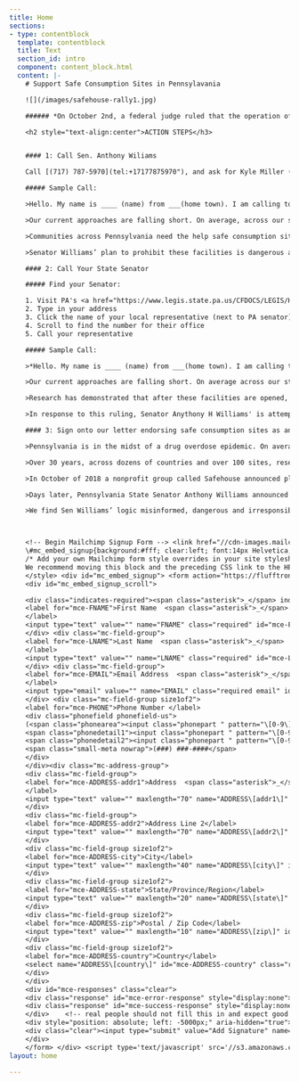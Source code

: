 ```yaml
---
title: Home
sections:
- type: contentblock
  template: contentblock
  title: Text
  section_id: intro
  component: content_block.html
  content: |-
    # Support Safe Consumption Sites in Pennsylavania

    ![](/images/safehouse-rally1.jpg)

    ###### *On October 2nd, a federal judge ruled that the operation of [Safehouse](https://www.safehousephilly.org/) does not violate federal law. On October 3rd, Senator Anthony Williams [released a memo](https://www.legis.state.pa.us/cfdocs/legis/CSM/showMemoPublic.cfm?chamber=S&SPick=20190&cosponId=30461&mobile_choice=suppress) stating his plans to introduce a bill that would prohibit the operation of Safe Consumption Spaces (SCS) in Pennsylvania. We need you to take action to show your support for Safehouse and urge lawmakers to oppose Sen. Williams' plans!*

    <h2 style="text-align:center">ACTION STEPS</h3>


    #### 1: Call Sen. Anthony Wiliams

    Call [(717) 787-5970](tel:+17177875970"), and ask for Kyle Miller ((email)[mailto:kyle.miller@pasenate.com]  also works but phone is preferable!)

    ##### Sample Call:

    >Hello. My name is ____ (name) from ___(home town). I am calling today because Pennsylvania is in the midst of a drug overdose epidemic. [Share personal story if you want].

    >Our current approaches are falling short. On average, across our state, one human life is lost to overdose every 120 minutes.

    >Communities across Pennsylvania need the help safe consumption sites provide. Research has demonstrated that after these facilities are implemented, communities see decreases in overdose rates, public injection, and discarded syringes.

    >Senator Williams’ plan to prohibit these facilities is dangerous and irresponsible. A federal judge has determined that these sites are legal. I urge Senator Williams not to stand in the way of this necessary public health intervention. Saving lives is not a crime.

    #### 2: Call Your State Senator

    ##### Find your Senator:

    1. Visit PA's <a href="https://www.legis.state.pa.us/CFDOCS/LEGIS/HOME/FINDYOURLEGISLATOR/" target="_blank">*Find Your Legislator*</a> site.
    2. Type in your address
    3. Click the name of your local representative (next to PA senator)
    4. Scroll to find the number for their office
    5. Call your representative

    ##### Sample Call:

    >*Hello. My name is ____ (name) from ___(home town). I am calling today because Pennsylvania is in the midst of a drug overdose crisis, and safe consumption sites are needed in communities across Pennsylvania.  

    >Our current approaches are falling short. On average across our state, one person dies every 120 minutes from drug overdose. [Share personal story if you want].

    >Research has demonstrated that after these facilities are opened, communities see decreases in overdose rates, public injection, and discarded syringes. On October 2nd a federal judge, the Hon. Gerald Austin McHugh, Jr. ruled safe consumption sites do not violate federal law.

    >In response to this ruling, Senator Anythony H Williams' is attempting to specifically deny Pennsylvania communities the benefits these facilities will provide. I urge you to refuse any support Sen Williams' bill, and further to sign this letter endorsing safe consumption sites as a necessary, medical, fact-based intervention for fighting the drug overdose epidemic. Saving lives is not a crime.*    

    #### 3: Sign onto our letter endorsing safe consumption sites as an individual or group

    >Pennsylvania is in the midst of a drug overdose epidemic. On average, one person dies every 120 minutes due to drug overdoses in our state state. Our current approaches are falling short. As individuals and organizations, we see safe consumption sites (SCS) as a vital, evidence-based tool in reducing drug overdose deaths.

    >Over 30 years, across dozens of countries and over 100 sites, research has demonstrated the benefits communities home to SCS have seen. After these facilities are opened, their neighborhoods see decreases of up to 60% in overdose rates, decreases in public injection, and decreases in discarded syringes. These communities also do not see increases in crime or active drug user populations.

    >In October of 2018 a nonprofit group called Safehouse announced plans to open a SCS in Philadelphia. And in February of 2019, a Trump-appointed attorney general sued Safehouse to block such a site from opening. A case in federal court followed and on October 2nd the Hon. Gerald Austin McHugh, Jr. ruled that SCS do not violate federal law. “I cannot conclude that Safehouse has, as a significant purpose, the objective of facilitating drug use,” he wrote in his opinion. “The ultimate goal of Safehouse’s proposed operation is to reduce drug use, not facilitate it. Safehouse plans to make a place available for the purposes of reducing the harm of drug use, administering medical care, encouraging drug treatment, and connecting participants with social services.”

    >Days later, Pennsylvania State Senator Anthony Williams announced plans to propose banning SCS in Pennsylvania, stating, “Let us not forget that heroin remains an illegal drug and a deadly killer of Pennsylvanians across the commonwealth. In the midst of an epidemic, we should not be providing spaces for users to continue to use without requiring treatment.”

    >We find Sen Williams’ logic misinformed, dangerous and irresponsible. Overdoses from fentanyl are robbing us of our loved ones. Lack of immediate overdose reversal is killing Pennsylvanians.  We need sites like Safehouse where overdoses can be immediately  reversed. Too many people have died from preventable deaths. We need you to support people struggling with substance use disorders. Do not support harmful policies like the bill Sen Williams plans to introduce. Saving lives is not a crime.



    <!-- Begin Mailchimp Signup Form --> <link href="//cdn-images.mailchimp.com/embedcode/classic-10_7.css" rel="stylesheet" type="text/css"> <style type="text/css">
    \#mc_embed_signup{background:#fff; clear:left; font:14px Helvetica,Arial,sans-serif; }
    /* Add your own Mailchimp form style overrides in your site stylesheet or in this style block.
    We recommend moving this block and the preceding CSS link to the HEAD of your HTML file. */
    </style> <div id="mc_embed_signup"> <form action="https://flufftronix.us20.list-manage.com/subscribe/post?u=4c24a00562fcaddf9adf48ec8&id=b7f1923274" method="post" id="mc-embedded-subscribe-form" name="mc-embedded-subscribe-form" class="validate" target="_blank" novalidate>
    <div id="mc_embed_signup_scroll">

    <div class="indicates-required"><span class="asterisk">_</span> indicates required</div> <div class="mc-field-group">
    <label for="mce-FNAME">First Name  <span class="asterisk">_</span>
    </label>
    <input type="text" value="" name="FNAME" class="required" id="mce-FNAME">
    </div> <div class="mc-field-group">
    <label for="mce-LNAME">Last Name  <span class="asterisk">_</span>
    </label>
    <input type="text" value="" name="LNAME" class="required" id="mce-LNAME">
    </div> <div class="mc-field-group">
    <label for="mce-EMAIL">Email Address  <span class="asterisk">_</span>
    </label>
    <input type="email" value="" name="EMAIL" class="required email" id="mce-EMAIL">
    </div> <div class="mc-field-group size1of2">
    <label for="mce-PHONE">Phone Number </label>
    <div class="phonefield phonefield-us">
    (<span class="phonearea"><input class="phonepart " pattern="\[0-9\]_" id="mce-PHONE-area" name="PHONE\[area\]" maxlength="3" size="3" value="" type="text"></span>)
    <span class="phonedetail1"><input class="phonepart " pattern="\[0-9\]_" id="mce-PHONE-detail1" name="PHONE\[detail1\]" maxlength="3" size="3" value="" type="text"></span> -
    <span class="phonedetail2"><input class="phonepart " pattern="\[0-9\]_" id="mce-PHONE-detail2" name="PHONE\[detail2\]" maxlength="4" size="4" value="" type="text"></span>
    <span class="small-meta nowrap">(###) ###-####</span>
    </div>
    </div><div class="mc-address-group">
    <div class="mc-field-group">
    <label for="mce-ADDRESS-addr1">Address  <span class="asterisk">_</span>
    </label>
    <input type="text" value="" maxlength="70" name="ADDRESS\[addr1\]" id="mce-ADDRESS-addr1" class="required">
    </div>
    <div class="mc-field-group">
    <label for="mce-ADDRESS-addr2">Address Line 2</label>
    <input type="text" value="" maxlength="70" name="ADDRESS\[addr2\]" id="mce-ADDRESS-addr2">
    </div>
    <div class="mc-field-group size1of2">
    <label for="mce-ADDRESS-city">City</label>
    <input type="text" value="" maxlength="40" name="ADDRESS\[city\]" id="mce-ADDRESS-city" class="required">
    </div>
    <div class="mc-field-group size1of2">
    <label for="mce-ADDRESS-state">State/Province/Region</label>
    <input type="text" value="" maxlength="20" name="ADDRESS\[state\]" id="mce-ADDRESS-state" class="required">
    </div>
    <div class="mc-field-group size1of2">
    <label for="mce-ADDRESS-zip">Postal / Zip Code</label>
    <input type="text" value="" maxlength="10" name="ADDRESS\[zip\]" id="mce-ADDRESS-zip" class="required">
    </div>
    <div class="mc-field-group size1of2">
    <label for="mce-ADDRESS-country">Country</label>
    <select name="ADDRESS\[country\]" id="mce-ADDRESS-country" class="required"><option value="164" selected>USA</option><option value="286">Aaland Islands</option><option value="274">Afghanistan</option><option value="2">Albania</option><option value="3">Algeria</option><option value="178">American Samoa</option><option value="4">Andorra</option><option value="5">Angola</option><option value="176">Anguilla</option><option value="175">Antigua And Barbuda</option><option value="6">Argentina</option><option value="7">Armenia</option><option value="179">Aruba</option><option value="8">Australia</option><option value="9">Austria</option><option value="10">Azerbaijan</option><option value="11">Bahamas</option><option value="12">Bahrain</option><option value="13">Bangladesh</option><option value="14">Barbados</option><option value="15">Belarus</option><option value="16">Belgium</option><option value="17">Belize</option><option value="18">Benin</option><option value="19">Bermuda</option><option value="20">Bhutan</option><option value="21">Bolivia</option><option value="325">Bonaire, Saint Eustatius and Saba</option><option value="22">Bosnia and Herzegovina</option><option value="23">Botswana</option><option value="181">Bouvet Island</option><option value="24">Brazil</option><option value="180">Brunei Darussalam</option><option value="25">Bulgaria</option><option value="26">Burkina Faso</option><option value="27">Burundi</option><option value="28">Cambodia</option><option value="29">Cameroon</option><option value="30">Canada</option><option value="31">Cape Verde</option><option value="32">Cayman Islands</option><option value="33">Central African Republic</option><option value="34">Chad</option><option value="35">Chile</option><option value="36">China</option><option value="185">Christmas Island</option><option value="37">Colombia</option><option value="204">Comoros</option><option value="38">Congo</option><option value="183">Cook Islands</option><option value="268">Costa Rica</option><option value="275">Cote D'Ivoire</option><option value="40">Croatia</option><option value="276">Cuba</option><option value="298">Curacao</option><option value="41">Cyprus</option><option value="42">Czech Republic</option><option value="318">Democratic Republic of the Congo</option><option value="43">Denmark</option><option value="44">Djibouti</option><option value="289">Dominica</option><option value="187">Dominican Republic</option><option value="45">Ecuador</option><option value="46">Egypt</option><option value="47">El Salvador</option><option value="48">Equatorial Guinea</option><option value="49">Eritrea</option><option value="50">Estonia</option><option value="51">Ethiopia</option><option value="189">Falkland Islands</option><option value="191">Faroe Islands</option><option value="52">Fiji</option><option value="53">Finland</option><option value="54">France</option><option value="193">French Guiana</option><option value="277">French Polynesia</option><option value="56">Gabon</option><option value="57">Gambia</option><option value="58">Georgia</option><option value="59">Germany</option><option value="60">Ghana</option><option value="194">Gibraltar</option><option value="61">Greece</option><option value="195">Greenland</option><option value="192">Grenada</option><option value="196">Guadeloupe</option><option value="62">Guam</option><option value="198">Guatemala</option><option value="270">Guernsey</option><option value="63">Guinea</option><option value="65">Guyana</option><option value="200">Haiti</option><option value="66">Honduras</option><option value="67">Hong Kong</option><option value="68">Hungary</option><option value="69">Iceland</option><option value="70">India</option><option value="71">Indonesia</option><option value="278">Iran</option><option value="279">Iraq</option><option value="74">Ireland</option><option value="323">Isle of Man</option><option value="75">Israel</option><option value="76">Italy</option><option value="202">Jamaica</option><option value="78">Japan</option><option value="288">Jersey  (Channel Islands)</option><option value="79">Jordan</option><option value="80">Kazakhstan</option><option value="81">Kenya</option><option value="203">Kiribati</option><option value="82">Kuwait</option><option value="83">Kyrgyzstan</option><option value="84">Lao People's Democratic Republic</option><option value="85">Latvia</option><option value="86">Lebanon</option><option value="87">Lesotho</option><option value="88">Liberia</option><option value="281">Libya</option><option value="90">Liechtenstein</option><option value="91">Lithuania</option><option value="92">Luxembourg</option><option value="208">Macau</option><option value="93">Macedonia</option><option value="94">Madagascar</option><option value="95">Malawi</option><option value="96">Malaysia</option><option value="97">Maldives</option><option value="98">Mali</option><option value="99">Malta</option><option value="207">Marshall Islands</option><option value="210">Martinique</option><option value="100">Mauritania</option><option value="212">Mauritius</option><option value="241">Mayotte</option><option value="101">Mexico</option><option value="102">Moldova, Republic of</option><option value="103">Monaco</option><option value="104">Mongolia</option><option value="290">Montenegro</option><option value="294">Montserrat</option><option value="105">Morocco</option><option value="106">Mozambique</option><option value="242">Myanmar</option><option value="107">Namibia</option><option value="108">Nepal</option><option value="109">Netherlands</option><option value="110">Netherlands Antilles</option><option value="213">New Caledonia</option><option value="111">New Zealand</option><option value="112">Nicaragua</option><option value="113">Niger</option><option value="114">Nigeria</option><option value="217">Niue</option><option value="214">Norfolk Island</option><option value="272">North Korea</option><option value="116">Norway</option><option value="117">Oman</option><option value="118">Pakistan</option><option value="222">Palau</option><option value="282">Palestine</option><option value="119">Panama</option><option value="219">Papua New Guinea</option><option value="120">Paraguay</option><option value="121">Peru</option><option value="122">Philippines</option><option value="221">Pitcairn</option><option value="123">Poland</option><option value="124">Portugal</option><option value="126">Qatar</option><option value="315">Republic of Kosovo</option><option value="127">Reunion</option><option value="128">Romania</option><option value="129">Russia</option><option value="130">Rwanda</option><option value="205">Saint Kitts and Nevis</option><option value="206">Saint Lucia</option><option value="324">Saint Martin</option><option value="237">Saint Vincent and the Grenadines</option><option value="132">Samoa (Independent)</option><option value="227">San Marino</option><option value="255">Sao Tome and Principe</option><option value="133">Saudi Arabia</option><option value="134">Senegal</option><option value="326">Serbia</option><option value="135">Seychelles</option><option value="136">Sierra Leone</option><option value="137">Singapore</option><option value="302">Sint Maarten</option><option value="138">Slovakia</option><option value="139">Slovenia</option><option value="223">Solomon Islands</option><option value="140">Somalia</option><option value="141">South Africa</option><option value="257">South Georgia and the South Sandwich Islands</option><option value="142">South Korea</option><option value="311">South Sudan</option><option value="143">Spain</option><option value="144">Sri Lanka</option><option value="293">Sudan</option><option value="146">Suriname</option><option value="225">Svalbard and Jan Mayen Islands</option><option value="147">Swaziland</option><option value="148">Sweden</option><option value="149">Switzerland</option><option value="285">Syria</option><option value="152">Taiwan</option><option value="260">Tajikistan</option><option value="153">Tanzania</option><option value="154">Thailand</option><option value="233">Timor-Leste</option><option value="155">Togo</option><option value="232">Tonga</option><option value="234">Trinidad and Tobago</option><option value="156">Tunisia</option><option value="157">Turkey</option><option value="158">Turkmenistan</option><option value="287">Turks & Caicos Islands</option><option value="159">Uganda</option><option value="161">Ukraine</option><option value="162">United Arab Emirates</option><option value="262">United Kingdom</option><option value="163">Uruguay</option><option value="165">Uzbekistan</option><option value="239">Vanuatu</option><option value="166">Vatican City State (Holy See)</option><option value="167">Venezuela</option><option value="168">Vietnam</option><option value="169">Virgin Islands (British)</option><option value="238">Virgin Islands (U.S.)</option><option value="188">Western Sahara</option><option value="170">Yemen</option><option value="173">Zambia</option><option value="174">Zimbabwe</option></select>
    </div>
    </div>
    <div id="mce-responses" class="clear">
    <div class="response" id="mce-error-response" style="display:none"></div>
    <div class="response" id="mce-success-response" style="display:none"></div>
    </div>    <!-- real people should not fill this in and expect good things - do not remove this or risk form bot signups-->
    <div style="position: absolute; left: -5000px;" aria-hidden="true"><input type="text" name="b_4c24a00562fcaddf9adf48ec8_b7f1923274" tabindex="-1" value=""></div>
    <div class="clear"><input type="submit" value="Add Signature" name="subscribe" id="mc-embedded-subscribe" class="button"></div>
    </div>
    </form> </div> <script type='text/javascript' src='//s3.amazonaws.com/downloads.mailchimp.com/js/mc-validate.js'></script><script type='text/javascript'>(function($) {window.fnames = new Array(); window.ftypes = new Array();fnames\[1\]='FNAME';ftypes\[1\]='text';fnames\[2\]='LNAME';ftypes\[2\]='text';fnames\[0\]='EMAIL';ftypes\[0\]='email';fnames\[4\]='PHONE';ftypes\[4\]='phone';fnames\[3\]='ADDRESS';ftypes\[3\]='address';}(jQuery));var $mcj = jQuery.noConflict(true);</script> <!--End mc_embed_signup-->
layout: home

---
```

